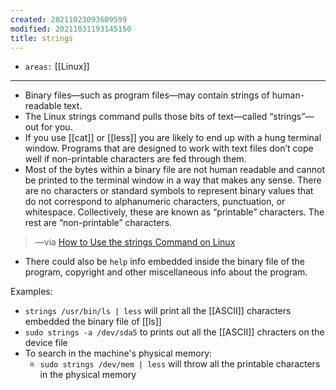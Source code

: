 ```yaml
---
created: 20211023093609599
modified: 20211031193145150
title: strings
---
```


- `areas:` [[Linux]]

---

- Binary files—such as program files—may contain strings of human-readable text.
- The Linux strings command pulls those bits of text—called “strings”—out for you.
- If you use [[cat]] or [[less]] you are likely to end up with a hung terminal window. Programs that are designed to work with text files don’t cope well if non-printable characters are fed through them.
- Most of the bytes within a binary file are not human readable and cannot be printed to the terminal window in a way that makes any sense. There are no characters or standard symbols to represent binary values that do not correspond to alphanumeric characters, punctuation, or whitespace. Collectively, these are known as “printable” characters. The rest are “non-printable” characters.

> —via [How to Use the strings Command on Linux](https://www.howtogeek.com/427805/how-to-use-the-strings-command-on-linux/)

- There could also be `help` info embedded inside the binary file of the program, copyright and other miscellaneous info about the program.

Examples:

- `strings /usr/bin/ls | less` will print all the [[ASCII]] characters embedded the binary file of [[ls]]
- `sudo strings -a /dev/sda5` to prints out all the [[ASCII]] chracters on the device file
- To search in the machine's physical memory:
  - `sudo strings /dev/mem | less` will throw all the printable characters in the physical memory
